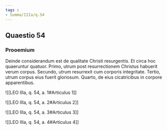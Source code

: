 ```yaml
---
tags : 
- Summa/IIIa/q.54
---
```


## Quaestio 54

### Prooemium

Deinde considerandum est de qualitate Christi resurgentis. Et circa hoc quaeruntur quatuor. Primo, utrum post resurrectionem Christus habuerit verum corpus. Secundo, utrum resurrexit cum corporis integritate. Tertio, utrum corpus eius fuerit gloriosum. Quarto, de eius cicatricibus in corpore apparentibus.

![[LEO IIIa, q. 54, a. 1#Articulus 1]]

![[LEO IIIa, q. 54, a. 2#Articulus 2]]

![[LEO IIIa, q. 54, a. 3#Articulus 3]]

![[LEO IIIa, q. 54, a. 4#Articulus 4]]

